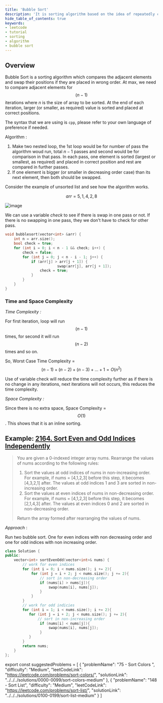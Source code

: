 ```yaml
---
title: 'Bubble Sort'
description: 'It is sorting algorithm based on the idea of repeatedly comparing pairs of adjacent elements and then swapping their positions if they exist in the wrong order.'
hide_table_of_contents: true
keywords:
- leetcode
- tutorial
- sorting
- algorithm
- bubble sort
---
```


<TutorialAuthors  names = "@RadhikaChhabra17"/>

## Overview

Bubble Sort is a sorting algorithm which compares the adjacent elements and swap their positions if they are placed in wrong order. At max, we need to compare adjacent elements for $$(n - 1)$$ iterations where $n$ is the size of array to be sorted. At the end of each iteration, larger (or smaller, as required) value is sorted and placed at correct positions.

The syntax that we are using is `cpp`, please refer to your own language of preference if needed.

Algorithm :
1. Make two nested loop, the 1st loop would be for number of pass the algorithm woud run, total $n-1$ passes and second would be for comparison in that pass. In each pass, one element is sorted (largest or smallest, as required) and placed in correct position and rest are compared in further passes.
2. If one element is bigger (or smaller in decreasing order case) than its next element, then both should be swapped. 

Consider the example of unsorted list and see how the algorithm works.

$$arr = {5, 1, 4, 2, 8}$$ 

![image](https://user-images.githubusercontent.com/77332750/196658633-a3b735de-820b-45de-a0cc-b7933d67d75c.png)
	
We can use a variable *check* to see if there is swap in one pass or not. If there is no swapping in one pass, they we don't have to check for other pass.

<Tabs>
<TabItem value = "c++" label = "C++">
<SolutionAuthor name = "@RadhikaChhabra17"/>

```c++
void bubblesort(vector<int> &arr) {
	int n = arr.size();
	bool check = true;
	for (int i = 0; i < n - 1 && check; i++) {
		check = false;
		for (int j = 0; j < n - i - 1; j++) {
			if (arr[j] > arr[j + 1]) {
                		swap(arr[j], arr[j + 1]);
				check = true;
			}
		}
	}
}
```
</TabItem>
</Tabs>

### Time and Space Complexity

*Time Complexity :*

For first iteration, loop will run $$(n-1)$$ times, for second it will run $$(n-2)$$ times and so on.

So, Worst Case Time Complexity = $$(n - 1) + (n - 2) + (n - 3) + ... + 1 = O(n^2)$$
	
Use of variable check will reduce the time complexity further as if there is no change in any iterations, next iterations will not occurs, this reduces the time complexity.

*Space Complexity :*

Since there is no extra space, Space Complexity = $$O(1)$$. This shows that it is an inline sorting.

## Example: [2164. Sort Even and Odd Indices Independently](https://leetcode.com/problems/sort-even-and-odd-indices-independently/)

> You are given a 0-indexed integer array nums. Rearrange the values of nums according to the following rules:
>  1. Sort the values at odd indices of nums in non-increasing order. For example, if nums = [4,1,2,3] before this step, it becomes [4,3,2,1] after. The values at odd indices 1 and 3 are sorted in non-increasing order.
>  2. Sort the values at even indices of nums in non-decreasing order. For example, if nums = [4,1,2,3] before this step, it becomes [2,1,4,3] after. The values at even indices 0 and 2 are sorted in non-decreasing order.
>
>Return the array formed after rearranging the values of nums.


*Approach* : 

Run two bubble sort. One for even indices with non decreasing order and one for odd indices with non increasing order.

<Tabs>
<TabItem value="c++" label="C++">
<SolutionAuthor name="@RadhikaChhabra17"/>

```c++
class Solution {
public:
    vector<int> sortEvenOdd(vector<int>& nums) {
        // work for even indices
        for (int i = 0; i < nums.size(); i += 2){
            for (int j = i + 2; j < nums.size(); j += 2){
                // sort in non-decreasing order
                if (nums[i] > nums[j]){
                    swap(nums[i], nums[j]);
                }
            }
        }
        // work for odd indicies
        for (int i = 1; i < nums.size(); i += 2){
           for (int j = i + 2; j < nums.size(); j += 2){
               // sort in non-increasing order
                if (nums[i] < nums[j]){
                    swap(nums[i], nums[j]);
                }
           }
        }
        return nums;
    }
};
```
</TabItem>
</Tabs>

export const suggestedProblems = [
  {
    "problemName": "75 -  Sort Colors ",
    "difficulty": "Medium",
    "leetCodeLink": "https://leetcode.com/problems/sort-colors/",
    "solutionLink": "../../../solutions/0000-0099/sort-colors-medium"
  },
  {
    "problemName": "148 - Sort List",
    "difficulty": "Medium",
    "leetCodeLink": "https://leetcode.com/problems/sort-list/",
    "solutionLink": "../../../solutions/0100-0199/sort-list-medium"
  }
]

<Table title="Suggested Problems" data={suggestedProblems} />
